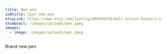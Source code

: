 ```yaml
---
title: New pen
subtitle: Cool new pen
etsyLink: https://www.etsy.com/listing/966438750/bolt-action-hunters-collection?click_key=6ecce1b871f115c494d408d7b99a522c0cf48632%3A966438750&click_sum=f3b82b80&ref=shop_home_feat_1&frs=1
thumbnail: /images/uploads/pen.jpeg
images:
  - image: /images/uploads/pen.jpeg
---
```


Brand new pen
